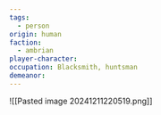 ```yaml
---
tags:
  - person
origin: human
faction:
  - ambrian
player-character: 
occupation: Blacksmith, huntsman
demeanor:
---
```

![[Pasted image 20241211220519.png]]